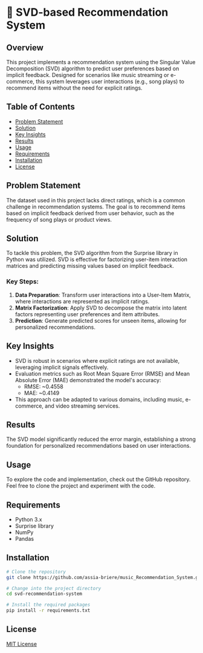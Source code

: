 # 🚀 SVD-based Recommendation System

## Overview

This project implements a recommendation system using the Singular Value Decomposition (SVD) algorithm to predict user preferences based on implicit feedback. Designed for scenarios like music streaming or e-commerce, this system leverages user interactions (e.g., song plays) to recommend items without the need for explicit ratings.

## Table of Contents

- [Problem Statement](#problem-statement)
- [Solution](#solution)
- [Key Insights](#key-insights)
- [Results](#results)
- [Usage](#usage)
- [Requirements](#requirements)
- [Installation](#installation)
- [License](#license)

## Problem Statement

The dataset used in this project lacks direct ratings, which is a common challenge in recommendation systems. The goal is to recommend items based on implicit feedback derived from user behavior, such as the frequency of song plays or product views.

## Solution

To tackle this problem, the SVD algorithm from the Surprise library in Python was utilized. SVD is effective for factorizing user-item interaction matrices and predicting missing values based on implicit feedback.

### Key Steps:

1. **Data Preparation**: Transform user interactions into a User-Item Matrix, where interactions are represented as implicit ratings.
2. **Matrix Factorization**: Apply SVD to decompose the matrix into latent factors representing user preferences and item attributes.
3. **Prediction**: Generate predicted scores for unseen items, allowing for personalized recommendations.

## Key Insights

- SVD is robust in scenarios where explicit ratings are not available, leveraging implicit signals effectively.
- Evaluation metrics such as Root Mean Square Error (RMSE) and Mean Absolute Error (MAE) demonstrated the model's accuracy:
  - RMSE: ~0.4558
  - MAE: ~0.4149
- This approach can be adapted to various domains, including music, e-commerce, and video streaming services.

## Results

The SVD model significantly reduced the error margin, establishing a strong foundation for personalized recommendations based on user interactions.

## Usage

To explore the code and implementation, check out the GitHub repository. Feel free to clone the project and experiment with the code.

## Requirements

- Python 3.x
- Surprise library
- NumPy
- Pandas

## Installation

```bash
# Clone the repository
git clone https://github.com/assia-briere/music_Recommendation_System.git

# Change into the project directory
cd svd-recommendation-system

# Install the required packages
pip install -r requirements.txt
```

## License

[MIT License](LICENSE)
